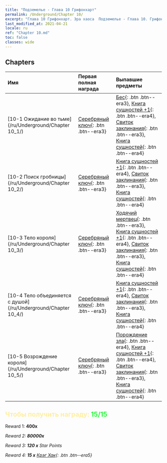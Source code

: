 ```yaml
---
title: "Подземелье - Глава 10 Грифонхарт"
permalink: /Underground/Chapter 10/
excerpt: "Глава 10 Грифонхарт. Эра хаоса  Подземелье - Глава 10. Грифонхарт"
last_modified_at: 2021-04-21
locale: ru
ref: "Chapter 10.md"
toc: false
classes: wide
---
```


## Chapters

  | Имя |  Первая полная награда | Выпавшие предметы |
  |:------------|:------------|:------------| 
  | [10-1 Ожидание во тьме](/ru/Underground/Chapter 10_1/) | [Серебряный ключ](/ru/Items/con_693/){: .btn .btn--era3} | [Бес](/ru/Items/unt_226/){: .btn .btn--era3}, [Книга сущностей +1](/ru/Items/mat_46/){: .btn .btn--era4}, [Свиток заклинания](/ru/Items/con_694/){: .btn .btn--era3}, [Книга сущностей](/ru/Items/mat_39/){: .btn .btn--era4} |
  | [10-2 Поиск гробницы](/ru/Underground/Chapter 10_2/) | [Серебряный ключ](/ru/Items/con_693/){: .btn .btn--era3} | [Книга сущностей +1](/ru/Items/mat_46/){: .btn .btn--era4}, [Свиток заклинания](/ru/Items/con_694/){: .btn .btn--era3}, [Книга сущностей](/ru/Items/mat_39/){: .btn .btn--era4} |
  | [10-3 Тело короля](/ru/Underground/Chapter 10_3/) | [Серебряный ключ](/ru/Items/con_693/){: .btn .btn--era3} | [Ходячий мертвец](/ru/Items/unt_209/){: .btn .btn--era3}, [Книга сущностей +1](/ru/Items/mat_46/){: .btn .btn--era4}, [Свиток заклинания](/ru/Items/con_694/){: .btn .btn--era3}, [Книга сущностей](/ru/Items/mat_39/){: .btn .btn--era4} |
  | [10-4 Тело объединяется с душой](/ru/Underground/Chapter 10_4/) | [Серебряный ключ](/ru/Items/con_693/){: .btn .btn--era3} | [Книга сущностей +1](/ru/Items/mat_46/){: .btn .btn--era4}, [Свиток заклинания](/ru/Items/con_694/){: .btn .btn--era3}, [Книга сущностей](/ru/Items/mat_39/){: .btn .btn--era4} |
  | [10-5 Возрождение короля](/ru/Underground/Chapter 10_5/) | [Серебряный ключ](/ru/Items/con_693/){: .btn .btn--era3} | [Порождение зла](/ru/Items/unt_230/){: .btn .btn--era4}, [Книга сущностей +1](/ru/Items/mat_46/){: .btn .btn--era4}, [Свиток заклинания](/ru/Items/con_694/){: .btn .btn--era3}, [Книга сущностей](/ru/Items/mat_39/){: .btn .btn--era4} |


## <span style="color: #ffeea0">Чтобы получить награду: </span><span style="color: #27f73a">15/15</span>

 Reward 1:  **400x** <i class="fas fa-gem"/>

 Reward 2:  **80000x** <i class="fas fa-coins"/>

 Reward 3: **120 x** Star Points

 Reward 4: **15 x** [Крэг Хак](/ru/Items/her_375/){: .btn .btn--era5}

